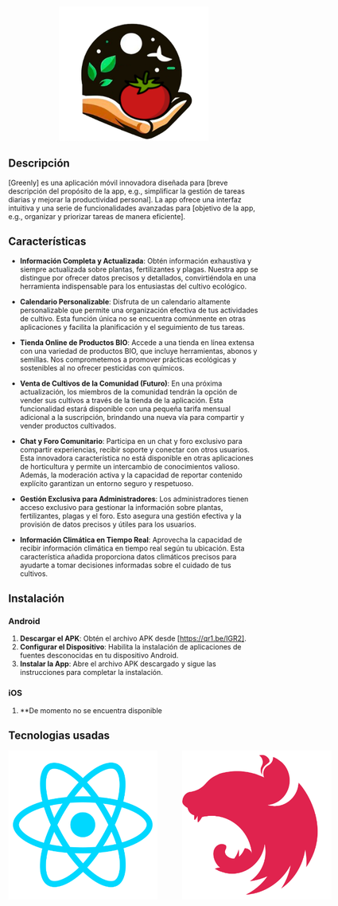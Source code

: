 <div style="text-align: center;">
  <img src="images/Logo.png" alt="react" width="300"/>
</div>


## Descripción

[Greenly] es una aplicación móvil innovadora diseñada para [breve descripción del propósito de la app, e.g., simplificar la gestión de tareas diarias y mejorar la productividad personal]. La app ofrece una interfaz intuitiva y una serie de funcionalidades avanzadas para [objetivo de la app, e.g., organizar y priorizar tareas de manera eficiente].

## Características

- **Información Completa y Actualizada**: Obtén información exhaustiva y siempre actualizada sobre plantas, fertilizantes y plagas. Nuestra app se distingue por ofrecer datos precisos y detallados, convirtiéndola en una herramienta indispensable para los entusiastas del cultivo ecológico.

- **Calendario Personalizable**: Disfruta de un calendario altamente personalizable que permite una organización efectiva de tus actividades de cultivo. Esta función única no se encuentra comúnmente en otras aplicaciones y facilita la planificación y el seguimiento de tus tareas.

- **Tienda Online de Productos BIO**: Accede a una tienda en línea extensa con una variedad de productos BIO, que incluye herramientas, abonos y semillas. Nos comprometemos a promover prácticas ecológicas y sostenibles al no ofrecer pesticidas con químicos.

- **Venta de Cultivos de la Comunidad (Futuro)**: En una próxima actualización, los miembros de la comunidad tendrán la opción de vender sus cultivos a través de la tienda de la aplicación. Esta funcionalidad estará disponible con una pequeña tarifa mensual adicional a la suscripción, brindando una nueva vía para compartir y vender productos cultivados.

- **Chat y Foro Comunitario**: Participa en un chat y foro exclusivo para compartir experiencias, recibir soporte y conectar con otros usuarios. Esta innovadora característica no está disponible en otras aplicaciones de horticultura y permite un intercambio de conocimientos valioso. Además, la moderación activa y la capacidad de reportar contenido explícito garantizan un entorno seguro y respetuoso.

- **Gestión Exclusiva para Administradores**: Los administradores tienen acceso exclusivo para gestionar la información sobre plantas, fertilizantes, plagas y el foro. Esto asegura una gestión efectiva y la provisión de datos precisos y útiles para los usuarios.

- **Información Climática en Tiempo Real**: Aprovecha la capacidad de recibir información climática en tiempo real según tu ubicación. Esta característica añadida proporciona datos climáticos precisos para ayudarte a tomar decisiones informadas sobre el cuidado de tus cultivos.


## Instalación

### Android

1. **Descargar el APK**: Obtén el archivo APK desde [https://qr1.be/IGR2].
2. **Configurar el Dispositivo**: Habilita la instalación de aplicaciones de fuentes desconocidas en tu dispositivo Android.
3. **Instalar la App**: Abre el archivo APK descargado y sigue las instrucciones para completar la instalación.

### iOS

1. **De momento no se encuentra disponible


## Tecnologias usadas
<div style="display: flex;">
  <img src="images/react.png" alt="react" width="300" style="margin-right: 50px;"/>
  <img src="images/nestjs.png" alt="nestjs" width="300"/>
</div>





